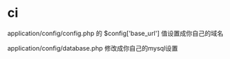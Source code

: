 # ci
application/config/config.php 的 $config['base_url'] 值设置成你自己的域名

application/config/database.php 修改成你自己的mysql设置